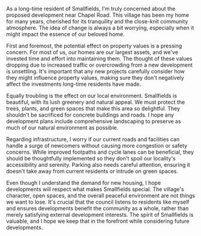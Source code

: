 As a long-time resident of Smallfields, I'm truly concerned about the proposed development near Chapel Road. This village has been my home for many years, cherished for its tranquility and the close-knit community atmosphere. The idea of change is always a bit worrying, especially when it might impact the essence of our beloved home.

First and foremost, the potential effect on property values is a pressing concern. For most of us, our homes are our largest assets, and we've invested time and effort into maintaining them. The thought of these values dropping due to increased traffic or overcrowding from a new development is unsettling. It's important that any new projects carefully consider how they might influence property values, making sure they don't negatively affect the investments long-time residents have made.

Equally troubling is the effect on our local environment. Smallfields is beautiful, with its lush greenery and natural appeal. We must protect the trees, plants, and green spaces that make this area so delightful. They shouldn't be sacrificed for concrete buildings and roads. I hope any development plans include comprehensive landscaping to preserve as much of our natural environment as possible.

Regarding infrastructure, I worry if our current roads and facilities can handle a surge of newcomers without causing more congestion or safety concerns. While improved footpaths and cycle lanes can be beneficial, they should be thoughtfully implemented so they don't spoil our locality's accessibility and serenity. Parking also needs careful attention, ensuring it doesn't take away from current residents or intrude on green spaces.

Even though I understand the demand for new housing, I hope developments will respect what makes Smallfields special. The village's character, open spaces, and the overall peaceful environment are not things we want to lose. It's crucial that the council listens to residents like myself and ensures developments benefit the community as a whole, rather than merely satisfying external development interests. The spirit of Smallfields is valuable, and I hope we keep that in the forefront while considering future developments.